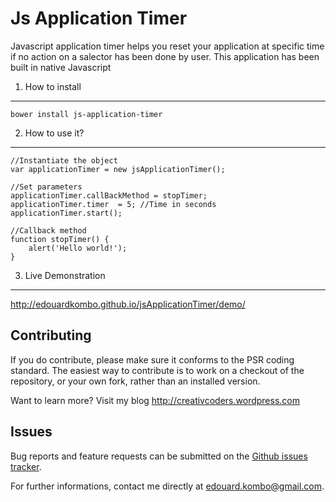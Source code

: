 Js Application Timer
====================

Javascript application timer helps you reset your application at specific time if no action on a salector has been done by user.
This application has been built in native Javascript


1) How to install
-----------------

    bower install js-application-timer


2) How to use it?
-----------------

    //Instantiate the object
    var applicationTimer = new jsApplicationTimer();

    //Set parameters
    applicationTimer.callBackMethod = stopTimer;
    applicationTimer.timer  = 5; //Time in seconds
    applicationTimer.start();

    //Callback method
    function stopTimer() {
        alert('Hello world!');
    }

        
3) Live Demonstration
---------------------

http://edouardkombo.github.io/jsApplicationTimer/demo/
    

Contributing
-------------

If you do contribute, please make sure it conforms to the PSR coding standard. The easiest way to contribute is to work on a checkout of the repository, or your own fork, rather than an installed version.

Want to learn more? Visit my blog http://creativcoders.wordpress.com


Issues
------

Bug reports and feature requests can be submitted on the [Github issues tracker](https://github.com/edouardkombo/jsApplicationTimer/issues).

For further informations, contact me directly at edouard.kombo@gmail.com.
